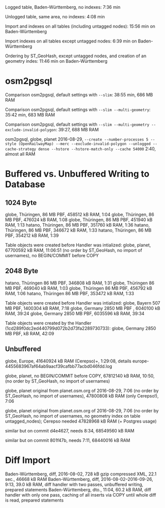Logged table, Baden-Württemberg, no indexes: 7:36 min

Unlogged table, same area, no indexes: 4:08 min

Import and indexes on all tables (including untagged nodes): 15:56 min on Baden-Württemberg

Import indexes on all tables except untagged nodes: 6:39 min on Baden-Württemberg

Ordering by ST_GeoHash, except untagged nodes, and creation of an geometry indes: 11:46 min on Baden-Württemberg

osm2pgsql
=========

Comparison osm2pgsql, default settings with `--slim`: 38:55 min, 686 MB RAM

Comparison osm2pgsql, default settings with `--slim --multi-geometry`: 35:42 min, 683 MB RAM

Comparison osm2pgsql, default settings with `--slim --multi-geometry --exclude-invalid-polygon`: 39:27, 688 MB RAM

osm2pgsql, globe, planet 2016-08-29, `--create --number-processes 5 --style (OpenRailwayMap) --merc --exclude-invalid-polygon --unlogged --cache-strategy dense --hstore --hstore-match-only --cache 54000` 2:40, almost all RAM


Buffered vs. Unbuffered Writing to Database
===========================================
1024 Byte
---------
globe, Thüringen, 86 MB PBF, 458512 kB RAM, 1:04
globe, Thüringen, 86 MB PBF, 476024 kB RAM, 1:08
globe, Thüringen, 86 MB PBF, 451940 kB RAM, 1:13
hatano, Thüringen, 86 MB PBF, 351760 kB RAM, 1:36
hatano, Thüringen, 86 MB PBF, 346672 kB RAM, 1:33
hatano, Thüringen, 86 MB PBF, 354212 kB RAM, 1:39

Table objects were created before Handler was intialized:
globe, planet, 67700592 kB RAM, 11:06:51 (no order by ST_GeoHash, no import of usernames), no BEGIN/COMMIT before COPY

2048 Byte
---------
hatano, Thüringen 86 MB PBF, 346808 kB RAM, 1:31
globe, Thüringen 86 MB PBF, 469040 kB RAM, 1:03
globe, Thüringen 86 MB PBF, 456792 kB RAM, 1:06
hatano, Thüringen 86 MB PBF, 353472 kB RAM, 1:33

Table objects were created before Handler was intialized:
globe, Bayern 507 MB PBF, 1400304 kB RAM, 7:18
globe, Germany 2850 MB PBF , 6040100 kB RAM, 39:24
globe, Germany 2850 MB PBF, 6035596 kB RAM, 39:34

Table objects were created by the Handler (1cd289f0dc2ed440799d072b2d73fa2289730733):
globe, Germany 2850 MB PBF, kB RAM, 42:09


Unbuffered
----------
globe, Europe, 41640924 kB RAM (Cerepso)+, 1:29:08,
  details europe-4455683967af64ab9aacf39cafbb77acbd046fdd.log

globe, planet, no BEGIN/COMMIT before COPY, 67812140 kB RAM, 10:50, (no order by ST_GeoHash, no import of usernames)

globe, planet original from planet.osm.org of 2016-08-29, 7:06 (no order by ST_GeoHash, no import of usernames), 47800808 kB RAM (only Cerepso!), 7:06

globe, planet original from planet.osm.org of 2016-08-29, 7:06 (no order by ST_GeoHash, no import of usernames, no geometry index on table untagged_nodes); Cerepso needed 47828968 kB RAM (+ Postgres usage)

similar but on commit d4e4627, needs 8:34, 68549560 kB RAM

similar but on commit 801f47b, needs 7:11, 68440016 kB RAM


Diff Import
==========
Baden-Württemberg, diff, 2016-08-02, 728 kB gzip compressed XML, 22.1 sec., 46668 kB RAM
Baden-Württemberg, diff, 2016-08-02–2016-09-26, 9:13, 39.0 kB RAM, diff handler with two passes, unbuffered writing, prepared statements
Baden-Württemberg, dto., 11:04, 60.2 kB RAM, diff handler with only one pass, caching of all inserts via COPY until whole diff is read, prepared statements



